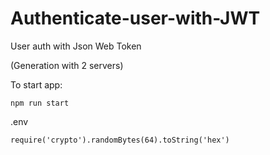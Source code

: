 # Authenticate-user-with-JWT
User auth with Json Web Token

(Generation with 2 servers)

To start app:

    npm run start

.env

    require('crypto').randomBytes(64).toString('hex')
